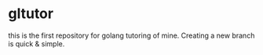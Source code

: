 # gltutor
this is the first repository for golang tutoring of mine.
Creating a new branch is quick & simple.
